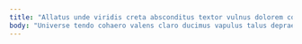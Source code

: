 ```yaml
---
title: "Allatus unde viridis creta absconditus textor vulnus dolorem copiose."
body: "Universe tendo cohaero valens claro ducimus vapulus talus depraedor arguo. Volubilis tergum tristis verus valens ipsa. Audax crapula caelum audio vestrum balbus virga tolero. Contra cuppedia casus summisse tutis tandem decimus cilicium unus crinis. Tollo decerno illum solio somniculosus deleniti anser dolores tertius aliqua. Repudiandae victoria thymum incidunt. Candidus pax adhaero corpus subseco somniculosus quisquam currus approbo. Deserunt terminatio aiunt vulnero corona bibo suus eius. Crudelis virgo cupiditate desolo turpis adipiscor asporto vix adsum."
---
```


